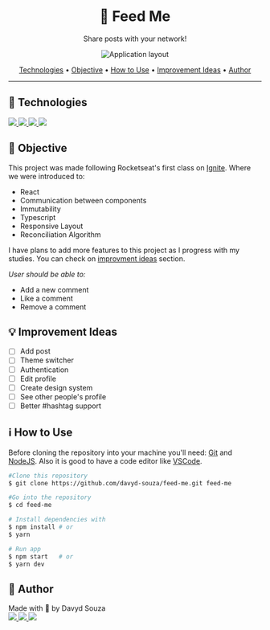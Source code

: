 <h1 align="center">💌 Feed Me</h1>
<p align="center">
  Share posts with your network!
</p>
<p align="center">
	<img src="https://user-images.githubusercontent.com/54182110/227420941-a4c0c7f4-017f-4220-b0a1-4a6e648c2ea3.png" alt="Application layout" />
</p>

<p align="center">
  <a href="#tech">Technologies</a> •
  <a href="#objective">Objective</a> •
  <a href="#use">How to Use</a> •
  <a href="#ideas">Improvement Ideas</a> •
  <a href="#author">Author</a>
</p>

---

<h2 id="tech">🚀 Technologies</h2>

<a href="https://reactjs.org/" target="_blank">
  <img src="https://img.shields.io/badge/React-20232A?style=for-the-badge&logo=react&logoColor=61DAFB" />
</a>
<a href="https://www.typescriptlang.org/" target="_blank">
  <img src="https://img.shields.io/badge/TypeScript-007ACC?style=for-the-badge&logo=typescript&logoColor=white"/>
</a>
<a href="https://developer.mozilla.org/en-US/docs/Web/HTML" target="_blank">
  <img src="https://img.shields.io/badge/HTML5-E34F26?style=for-the-badge&logo=html5&logoColor=white"/>
</a>
<a href="https://developer.mozilla.org/en-US/docs/Web/CSS" target="_blank">
  <img src="https://img.shields.io/badge/CSS3-1572B6?style=for-the-badge&logo=css3&logoColor=white"/>
</a>

<h2 id="objective">🎯 Objective</h2>

<p>This project was made following Rocketseat's first class on <a href="https://www.rocketseat.com.br/ignite">Ignite</a>. Where we were introduced to:</p>
<ul>
	<li>React</li>
  <li>Communication between components</li>
  <li>Immutability</li>
	<li>Typescript</li>
	<li>Responsive Layout</li>
	<li>Reconciliation Algorithm</li>
</ul>
<p>I have plans to add more features to this project as I progress with my studies. You can check on <a href="#ideas">improvment ideas</a> section.</p>

<em>User should be able to:</em>

<ul>
	<li>Add a new comment</li>
	<li>Like a comment</li>
	<li>Remove a comment</li>
</ul>

<h2 id="ideas">💡 Improvement Ideas</h2>

- [ ] Add post
- [ ] Theme switcher
- [ ] Authentication
- [ ] Edit profile
- [ ] Create design system
- [ ] See other people's profile
- [ ] Better #hashtag support

<h2 id="use">ℹ️ How to Use</h2>

Before cloning the repository into your machine you'll need: [Git](https://git-scm.com) and [NodeJS](https://nodejs.org/en/). Also it is good to have a code editor like [VSCode](https://code.visualstudio.com/).

```bash
#Clone this repository
$ git clone https://github.com/davyd-souza/feed-me.git feed-me

#Go into the repository
$ cd feed-me

# Install dependencies with
$ npm install # or
$ yarn

# Run app
$ npm start   # or
$ yarn dev
```

<h2 id="author">👤 Author</h2>

<p>
  Made with 💛 by Davyd Souza </br>
  <a href="https://www.linkedin.com/in/davyd-souza/" target="_blank" alt="LinnkedIn badge">
    <img src="https://img.shields.io/badge/LinkedIn-0077B5?style=for-the-badge&logo=linkedin&logoColor=white"/>
  </a>
  <a href="mailto:davyd.eduardo.souza@hotmail.com" target="_blank" alt="Outlook badge">
    <img src="https://img.shields.io/badge/Outlook-0078D4?style=for-the-badge&logo=microsoft-outlook&logoColor=white"/>
  </a>
  <a href="https://www.instagram.com/odeisouza/" target="_blank" alt="Instagram badge">
    <img src="https://img.shields.io/badge/Instagram-E4405F?style=for-the-badge&logo=instagram&logoColor=white"/>
  </a>
</p>

